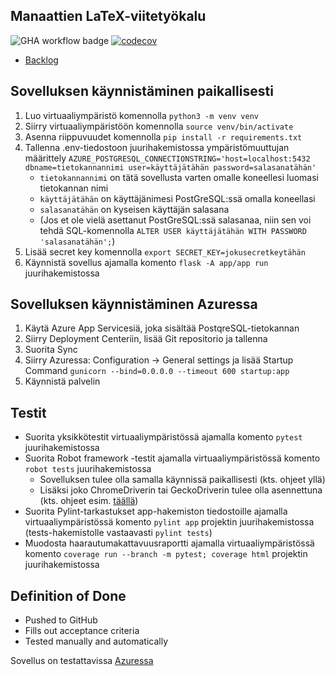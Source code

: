 ## Manaattien LaTeX-viitetyökalu
![GHA workflow badge](https://github.com/emilkivela/miniprojekti-manaatit/workflows/CI/badge.svg)
[![codecov](https://codecov.io/gh/emilkivela/miniprojekti-manaatit/graph/badge.svg)](https://codecov.io/gh/emilkivela/miniprojekti-manaatit)
- [Backlog](https://helsinkifi-my.sharepoint.com/:x:/g/personal/jannekoi_ad_helsinki_fi/EYn4NiHQI7NOrNhXnwcYWz4BjzSH1-En9Xs1Cre1dXYCrw?e=KMDOtW)

## Sovelluksen käynnistäminen paikallisesti
1. Luo virtuaaliympäristö komennolla ``` python3 -m venv venv ```
2. Siirry virtuaaliympäristöön komennolla ``` source venv/bin/activate ```
3. Asenna riippuvuudet komennolla ``` pip install -r requirements.txt ```
4. Tallenna .env-tiedostoon juurihakemistossa ympäristömuuttujan määrittely ``` AZURE_POSTGRESQL_CONNECTIONSTRING='host=localhost:5432 dbname=tietokannannimi user=käyttäjätähän password=salasanatähän' ```
   - ``` tietokannannimi ``` on tätä sovellusta varten omalle koneellesi luomasi tietokannan nimi
   - ``` käyttäjätähän ``` on käyttäjänimesi PostGreSQL:ssä omalla koneellasi
   - ``` salasanatähän ``` on kyseisen käyttäjän salasana
   - (Jos et ole vielä asettanut PostGreSQL:ssä salasanaa, niin sen voi tehdä SQL-komennolla ``` ALTER USER käyttäjätähän WITH PASSWORD 'salasanatähän'; ```)
5. Lisää secret key komennolla ``` export SECRET_KEY=jokusecretkeytähän ```
6. Käynnistä sovellus ajamalla komento ``` flask -A app/app run ``` juurihakemistossa

## Sovelluksen käynnistäminen Azuressa
1. Käytä Azure App Servicesiä, joka sisältää PostqreSQL-tietokannan
2. Siirry Deployment Centeriin, lisää Git repositorio ja tallenna
3. Suorita Sync
4. Siirry Azuressa: Configuration -> General settings ja lisää Startup Command ``` gunicorn --bind=0.0.0.0 --timeout 600 startup:app ```
5. Käynnistä palvelin

## Testit
- Suorita yksikkötestit virtuaaliympäristössä ajamalla komento ``` pytest ``` juurihakemistossa
- Suorita Robot framework -testit ajamalla virtuaaliympäristössä komento ``` robot tests ``` juurihakemistossa
  - Sovelluksen tulee olla samalla käynnissä paikallisesti (kts. ohjeet yllä)
  - Lisäksi joko ChromeDriverin tai GeckoDriverin tulee olla asennettuna (kts. ohjeet esim. [täällä](https://ohjelmistotuotanto-hy.github.io/tehtavat3/#5-web-sovelluksen-testaaminen-osa-1))
- Suorita Pylint-tarkastukset app-hakemiston tiedostoille ajamalla virtuaaliympäristössä komento ``` pylint app ``` projektin juurihakemistossa (tests-hakemistolle vastaavasti ``` pylint tests ```)
- Muodosta haarautumakattavuusraportti ajamalla virtuaaliympäristössä komento ``` coverage run --branch -m pytest; coverage html ``` projektin juurihakemistossa

## Definition of Done
- Pushed to GitHub
- Fills out acceptance criteria
- Tested manually and automatically

Sovellus on testattavissa [Azuressa](https://manaatit.azurewebsites.net/)
